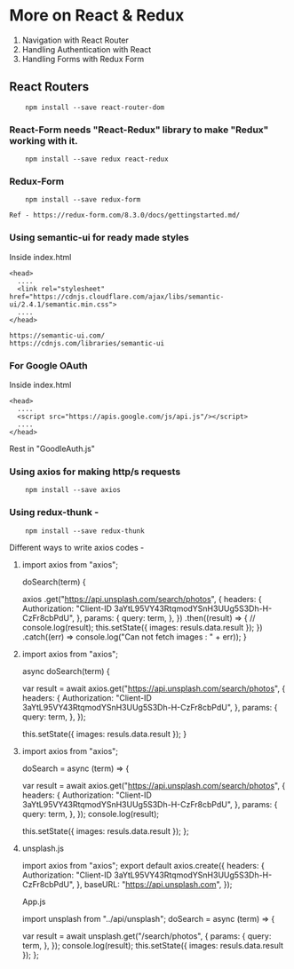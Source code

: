 # More on React & Redux

1. Navigation with React Router
2. Handling Authentication with React
3. Handling Forms with Redux Form

## React Routers

        npm install --save react-router-dom

### React-Form needs "React-Redux" library to make "Redux" working with it.

        npm install --save redux react-redux

### Redux-Form

        npm install --save redux-form

    Ref - https://redux-form.com/8.3.0/docs/gettingstarted.md/

### Using semantic-ui for ready made styles

Inside index.html

    <head>
      ....
      <link rel="stylesheet" href="https://cdnjs.cloudflare.com/ajax/libs/semantic-ui/2.4.1/semantic.min.css">
      ....
    </head>

    https://semantic-ui.com/
    https://cdnjs.com/libraries/semantic-ui

### For Google OAuth

Inside index.html

    <head>
      ....
      <script src="https://apis.google.com/js/api.js"/></script>
      ....
    </head>

Rest in "GoodleAuth.js"

### Using axios for making http/s requests

        npm install --save axios

### Using redux-thunk -

        npm install --save redux-thunk

Different ways to write axios codes -

1.  import axios from "axios";

    doSearch(term) {

    axios
    .get("https://api.unsplash.com/search/photos", {
    headers: {
    Authorization:
    "Client-ID 3aYtL95VY43RtqmodYSnH3UUg5S3Dh-H-CzFr8cbPdU",
    },
    params: {
    query: term,
    },
    })
    .then((result) => {
    // console.log(result);
    this.setState({ images: resuls.data.result });
    })
    .catch((err) => console.log("Can not fetch images : " + err));
    }

2.  import axios from "axios";

    async doSearch(term) {

    var result = await axios.get("https://api.unsplash.com/search/photos", {
    headers: {
    Authorization: "Client-ID 3aYtL95VY43RtqmodYSnH3UUg5S3Dh-H-CzFr8cbPdU",
    },
    params: {
    query: term,
    },
    });

    this.setState({ images: resuls.data.result });
    }

3.  import axios from "axios";

    doSearch = async (term) => {

    var result = await axios.get("https://api.unsplash.com/search/photos", {
    headers: {
    Authorization: "Client-ID 3aYtL95VY43RtqmodYSnH3UUg5S3Dh-H-CzFr8cbPdU",
    },
    params: {
    query: term,
    },
    });
    console.log(result);

    this.setState({ images: resuls.data.result });
    };

4.  unsplash.js

    import axios from "axios";
    export default axios.create({
    headers: {
    Authorization: "Client-ID 3aYtL95VY43RtqmodYSnH3UUg5S3Dh-H-CzFr8cbPdU",
    },
    baseURL: "https://api.unsplash.com",
    });

    App.js

    import unsplash from "../api/unsplash";
    doSearch = async (term) => {

    var result = await unsplash.get("/search/photos", {
    params: {
    query: term,
    },
    });
    console.log(result);
    this.setState({ images: resuls.data.result });
    };
